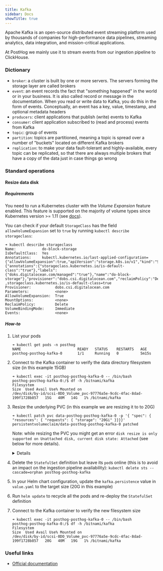 ```yaml
---
title: Kafka
sidebar: Docs
showTitle: true
---
```


Apache Kafka is an open-source distributed event streaming platform used by thousands of companies for high-performance data pipelines, streaming analytics, data integration, and mission-critical applications.

At PostHog we mainly use it to stream events from our ingestion pipeline to ClickHouse.

### Dictionary
* `broker`: a cluster is built by one or more servers. The servers forming the storage layer are called brokers
* `event`: an event records the fact that "something happened" in the world or in your business. It is also called record or message in the documentation. When you read or write data to Kafka, you do this in the form of events. Conceptually, an event has a key, value, timestamp, and optional metadata headers
* `producers`: client applications that publish (write) events to Kafka
* `consumer`: client application subscribed to (read and process) events from Kafka
* `topic`: group of events
* `partition`: topics are partitioned, meaning a topic is spread over a number of "buckets" located on different Kafka brokers
* `replication`: to make your data fault-tolerant and highly-available, every topic can be replicated, so that there are always multiple brokers that have a copy of the data just in case things go wrong

### Standard operations

#### Resize data disk

##### Requirements
You need to run a Kubernetes cluster with the _Volume Expansion_ feature enabled. This feature is supported on the majority of volume types since Kubernetes version >= 1.11 (see [docs](https://kubernetes.io/docs/concepts/storage/storage-classes/#allow-volume-expansion)).

You can check if your default `StorageClass` has the field `allowVolumeExpansion` set to `true` by running `kubectl describe storageclass`:
```
➜ kubectl describe storageclass
Name:            do-block-storage
IsDefaultClass:  Yes
Annotations:     kubectl.kubernetes.io/last-applied-configuration={"allowVolumeExpansion":true,"apiVersion":"storage.k8s.io/v1","kind":"StorageClass","metadata":{"annotations":{"storageclass.kubernetes.io/is-default-class":"true"},"labels":{"doks.digitalocean.com/managed":"true"},"name":"do-block-storage"},"provisioner":"dobs.csi.digitalocean.com","reclaimPolicy":"Delete"}
,storageclass.kubernetes.io/is-default-class=true
Provisioner:           dobs.csi.digitalocean.com
Parameters:            <none>
AllowVolumeExpansion:  True
MountOptions:          <none>
ReclaimPolicy:         Delete
VolumeBindingMode:     Immediate
Events:                <none>
```

##### How-to

1. List your pods
    ```
    ➜ kubectl get pods -n posthog
    NAME                          READY   STATUS    RESTARTS   AGE
    posthog-posthog-kafka-0       1/1     Running   0          5m15s
    ```

1. Connect to the Kafka container to verify the data directory filesystem size (in this example 15GB)
    ```
    ➜ kubectl exec -it posthog-posthog-kafka-0 -- /bin/bash
    posthog-posthog-kafka-0:/$ df -h /bitnami/kafka
    Filesystem                                                                Size  Used Avail Use% Mounted on
    /dev/disk/by-id/scsi-0DO_Volume_pvc-97776a5e-9cdc-4fac-8dad-199f1728b857   15G   40M   14G   1% /bitnami/kafka
    ```

1. Resize the underlying PVC (in this example we are resizing it to to 20G)
    ```
    ➜ kubectl patch pvc data-posthog-posthog-kafka-0 -p '{ "spec": { "resources": { "requests": { "storage": "20Gi" }}}}'
    persistentvolumeclaim/data-posthog-posthog-kafka-0 patched
    ```

    Note: while resizing the PVC you might get an error `disk resize is only supported on Unattached disk, current disk state: Attached` (see below for more details).
    <details>

    In this specific case you need to temporary scale down the `StatefulSet` replica value to zero. **This will briefly disrupt the Kafka service availability and all the events after this point will be dropped as event ingestion will stop working**

    You can do that by running: `kubectl patch statefulset posthog-posthog-kafka -p '{ "spec": { "replicas": 0 }}'`

    After you successfully resized the PVC, you can restore the initial replica definition with: `kubectl patch statefulset posthog-posthog-kafka -p '{ "spec": { "replicas": 1 }}'`

    </details>

1. Delete the `StatefulSet` definition but leave its `pod`s online (this is to avoid an impact on the ingestion pipeline availability): `kubectl delete sts --cascade=orphan posthog-posthog-kafka`

1. In your Helm chart configuration, update the `kafka.persistence` value in `value.yaml` to the target size (20G in this example)

1. Run `helm update` to recycle all the pods and re-deploy the `StatefulSet` definition

1. Connect to the Kafka container to verify the new filesystem size
    ```
    ➜ kubectl exec -it posthog-posthog-kafka-0 -- /bin/bash
    posthog-posthog-kafka-0:/$ df -h /bitnami/kafka
    Filesystem                                                                Size  Used Avail Use% Mounted on
    /dev/disk/by-id/scsi-0DO_Volume_pvc-97776a5e-9cdc-4fac-8dad-199f1728b857   20G   40M   19G   1% /bitnami/kafka
    ```

### Useful links
- [Official documentation](https://kafka.apache.org/documentation/)
